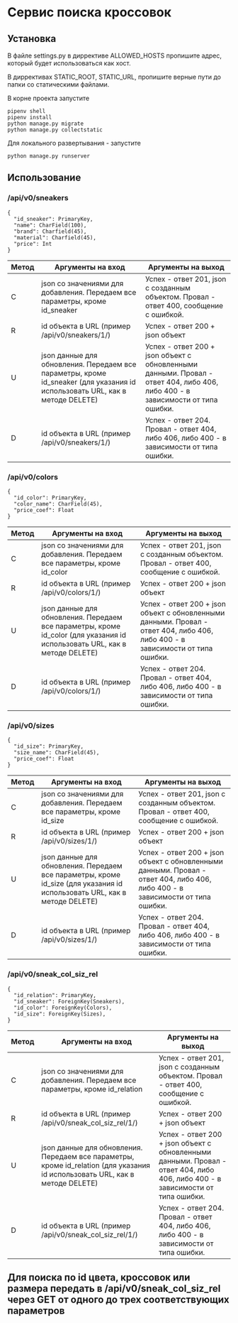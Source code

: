 # Сервис поиска кроссовок
## Установка 
В файле settings.py в диррективе ALLOWED_HOSTS пропишите адрес, который будет использоваться как хост.

В диррективах STATIC_ROOT, STATIC_URL, пропишите верные пути до папки со статическими файлами.

В корне проекта запустите 
``` 
pipenv shell
pipenv install
python manage.py migrate
python manage.py collectstatic
```
Для локального развертывания - запустите 
```
python manage.py runserver
```
## Использование

### /api/v0/sneakers 

```
{
  "id_sneaker": PrimaryKey,
  "name": CharField(100),
  "brand": Charfield(45),
  "material": Charfield(45),
  "price": Int
}
```

| Метод | Аргументы на вход | Аргументы на выход |
| ----- | ----------------- | ------------------ |
| C | json со значениями для добавления. Передаем все параметры, кроме id_sneaker | Успех - ответ 201, json с созданным объектом. Провал - ответ 400, сообщение с ошибкой. |
| R | id объекта в URL (пример /api/v0/sneakers/1/) | Успех - ответ 200 + json объект | Провал - ответ 404. |
| U | json данные для обновления. Передаем все параметры, кроме id_sneaker (для указания id использовать URL, как в методе DELETE) | Успех - ответ 200 + json объект с обновленными данными. Провал - ответ 404, либо 406, либо 400 - в зависимости от типа ошибки.
| D | id объекта в URL (пример /api/v0/sneakers/1/) | Успех - ответ 204. Провал - ответ 404, либо 406, либо 400 - в зависимости от типа ошибки. |

### /api/v0/colors

```
{
  "id_color": PrimaryKey,
  "color_name": CharField(45),
  "price_coef": Float
}
```

| Метод | Аргументы на вход | Аргументы на выход |
| ----- | ----------------- | ------------------ |
| C | json со значениями для добавления. Передаем все параметры, кроме id_color | Успех - ответ 201, json с созданным объектом. Провал - ответ 400, сообщение с ошибкой. |
| R | id объекта в URL (пример /api/v0/colors/1/) | Успех - ответ 200 + json объект | Провал - ответ 404. |
| U | json данные для обновления. Передаем все параметры, кроме id_color (для указания id использовать URL, как в методе DELETE) | Успех - ответ 200 + json объект с обновленными данными. Провал - ответ 404, либо 406, либо 400 - в зависимости от типа ошибки.
| D | id объекта в URL (пример /api/v0/colors/1/) | Успех - ответ 204. Провал - ответ 404, либо 406, либо 400 - в зависимости от типа ошибки. |

### /api/v0/sizes 

```
{
  "id_size": PrimaryKey,
  "size_name": CharField(45),
  "price_coef": Float
}
```

| Метод | Аргументы на вход | Аргументы на выход |
| ----- | ----------------- | ------------------ |
| C | json со значениями для добавления. Передаем все параметры, кроме id_size | Успех - ответ 201, json с созданным объектом. Провал - ответ 400, сообщение с ошибкой. |
| R | id объекта в URL (пример /api/v0/sizes/1/) | Успех - ответ 200 + json объект | Провал - ответ 404. |
| U | json данные для обновления. Передаем все параметры, кроме id_size (для указания id использовать URL, как в методе DELETE) | Успех - ответ 200 + json объект с обновленными данными. Провал - ответ 404, либо 406, либо 400 - в зависимости от типа ошибки.
| D | id объекта в URL (пример /api/v0/sizes/1/) | Успех - ответ 204. Провал - ответ 404, либо 406, либо 400 - в зависимости от типа ошибки. |

### /api/v0/sneak_col_siz_rel 

```
{
  "id_relation": PrimaryKey,
  "id_sneaker": ForeignKey(Sneakers),
  "id_color": ForeignKey(Colors),
  "id_size": ForeignKey(Sizes),
}
```

| Метод | Аргументы на вход | Аргументы на выход |
| ----- | ----------------- | ------------------ |
| C | json со значениями для добавления. Передаем все параметры, кроме id_relation | Успех - ответ 201, json с созданным объектом. Провал - ответ 400, сообщение с ошибкой. |
| R | id объекта в URL (пример /api/v0/sneak_col_siz_rel/1/) | Успех - ответ 200 + json объект | Провал - ответ 404. |
| U | json данные для обновления. Передаем все параметры, кроме id_relation (для указания id использовать URL, как в методе DELETE) | Успех - ответ 200 + json объект с обновленными данными. Провал - ответ 404, либо 406, либо 400 - в зависимости от типа ошибки.
| D | id объекта в URL (пример /api/v0/sneak_col_siz_rel/1/)  | Успех - ответ 204. Провал - ответ 404, либо 406, либо 400 - в зависимости от типа ошибки. |

## Для поиска по id цвета, кроссовок или размера передать в /api/v0/sneak_col_siz_rel через GET от одного до трех соответствующих параметров
